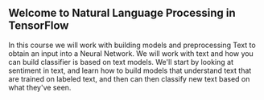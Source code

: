 ## Welcome to Natural Language Processing in TensorFlow
In this course we will work with building models and preprocessing Text to obtain an input into a Neural Network. We will work with text and how you can build classifier is based on text models. We'll start by looking at sentiment in text, and learn how to build models that understand text that are trained on labeled text, and then can then classify new text based on what they've seen.
